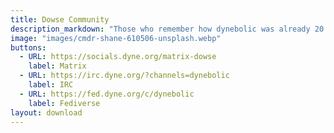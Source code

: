 ```yaml
---
title: Dowse Community
description_markdown: "Those who remember how dynebolic was already 20 years ago recall well that we are not just working on a wonderful distribution to introduce people to the Free Software Movement and its original values, but we also facilitate a community of creatives that help each other to make this distribution better. You are very welcome to join us in the online channels and give use feedback: this release is BETA, because we need your help."
image: "images/cmdr-shane-610506-unsplash.webp"
buttons:
  - URL: https://socials.dyne.org/matrix-dowse
    label: Matrix
  - URL: https://irc.dyne.org/?channels=dynebolic
    label: IRC
  - URL: https://fed.dyne.org/c/dynebolic
    label: Fediverse
layout: download
---
```


